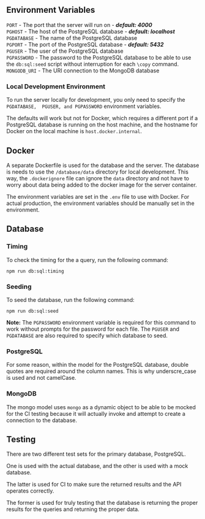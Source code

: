 ## **Environment Variables**

`PORT` - The port that the server will run on - ***default: 4000***\
`PGHOST` - The host of the PostgreSQL database - ***default: localhost***\
`PGDATABASE` - The name of the PostgreSQL database\
`PGPORT` - The port of the PostgreSQL database - ***default: 5432***\
`PGUSER` - The user of the PostgreSQL database\
`PGPASSWORD` - The password to the PostgreSQL database to be able to use the `db:sql:seed` script
without interruption for each `\copy` command.\
`MONGODB_URI` - The URI connection to the MongoDB database

### **Local Development Environment**

To run the server locally for development, you only need to specify the `PGDATABASE,  PGUSER, and PGPASSWORD` environment variables. 

The defaults will work but not for Docker, which requires a different port if a PostgreSQL database is running on the host machine,
and the hostname for Docker on the local machine is `host.docker.internal`.

## **Docker**

A separate Dockerfile is used for the database and the server. The database is needs to use the `/database/data` directory
for local development. This way, the `.dockerignore` file can ignore the `data` directory and not have to worry about
data being added to the docker image for the server container.

The environment variables are set in the `.env` file to use with Docker. For actual production, the environment variables
should be manually set in the environment.

## Database

### **Timing**

To check the timing for the a query, run the following command:

`npm run db:sql:timing`

### **Seeding**

To seed the database, run the following command:

`npm run db:sql:seed`

**Note:** The `PGPASSWORD` environment variable is required for this command to work without prompts for the password
for each file. The `PGUSER` and `PGDATABASE` are also required to specify which database to seed.

### **PostgreSQL**

For some reason, within the model for the PostgreSQL database, double quotes are required around
the column names. This is why underscre_case is used and not camelCase.

### **MongoDB**

The mongo model uses `mongo` as a dynamic object to be able to be mocked for the CI testing because
it will actually invoke and attempt to create a connection to the database.

## **Testing**

There are two different test sets for the primary database, PostgreSQL.

One is used with the actual database, and the other is used with a mock database.

The latter is used for CI to make sure the returned results and the API operates correctly.

The former is used for truly testing that the database is returning the proper results for the
queries and returning the proper data.


